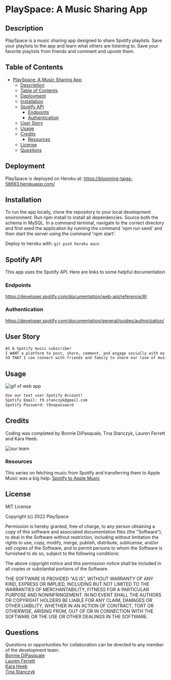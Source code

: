 # PlaySpace: A Music Sharing App

## Description

PlaySpace is a music sharing app designed to share Spotify playlists. Save your playlists to the app and learn what others are listening to. Save your favorite playlists from friends and comment and upvote them. 

## Table of Contents

- [PlaySpace: A Music Sharing App](#playspace-a-music-sharing-app)
  - [Description](#description)
  - [Table of Contents](#table-of-contents)
  - [Deployment](#deployment)
  - [Installation](#installation)
  - [Spotify API](#spotify-api)
    - [Endpoints](#endpoints)
    - [Authentication](#authentication)
  - [User Story](#user-story)
  - [Usage](#usage)
  - [Credits](#credits)
    - [Resources](#resources)
  - [License](#license)
  - [Questions](#questions)

## Deployment

PlaySpace is deployed on Heroku at: https://blooming-taiga-58693.herokuapp.com/

## Installation

To run the app locally, clone the repository to your local development environment. Run npm install to install all dependencies. Source both the schema in MySQL. In a command terminal, navigate to the correct directory and first seed the application by running the command 'npm run seed' and then start the server using the command 'npm start'.

Deploy to heroku with:
```git push heroku main```

## Spotify API

This app uses the Spotify API.
Here are links to some helpful documentation

### Endpoints
https://developer.spotify.com/documentation/web-api/reference/#/

### Authentication
https://developer.spotify.com/documentation/general/guides/authorization/

## User Story

```md
AS A Spotify music subscriber
I WANT a platform to post, share, comment, and engage socially with my music
SO THAT I can connect with friends and family to share our love of music online
```

## Usage

![gif of web app](assets/images/playspace.gif)
```md
Use our test user Spotify Account!
Spotify Email: t9.stanczyk@gmail.com
Spotify Password: t9napassword
```
## Credits

Coding was completed by Bonnie DiPasquale, Tina Stanczyk, Lauren Ferrett and Kara Heeb.

![our team](assets/images/PlaySpace-team-shot.png)

### Resources
This series on fetching music from Spotify and transferring them to Apple Music was a big help:
[Spotify to Apple Music](https://www.youtube.com/watch?v=RG_KF3w3btQ&list=PLzFtdULM-ECJ3_dCX9Pz7lno5MX7cwYDQ&index=9)

## License

MIT License

Copyright (c) 2022 PlaySpace

Permission is hereby granted, free of charge, to any person obtaining a copy
of this software and associated documentation files (the "Software"), to deal
in the Software without restriction, including without limitation the rights
to use, copy, modify, merge, publish, distribute, sublicense, and/or sell
copies of the Software, and to permit persons to whom the Software is
furnished to do so, subject to the following conditions:

The above copyright notice and this permission notice shall be included in all
copies or substantial portions of the Software.

THE SOFTWARE IS PROVIDED "AS IS", WITHOUT WARRANTY OF ANY KIND, EXPRESS OR
IMPLIED, INCLUDING BUT NOT LIMITED TO THE WARRANTIES OF MERCHANTABILITY,
FITNESS FOR A PARTICULAR PURPOSE AND NONINFRINGEMENT. IN NO EVENT SHALL THE
AUTHORS OR COPYRIGHT HOLDERS BE LIABLE FOR ANY CLAIM, DAMAGES OR OTHER
LIABILITY, WHETHER IN AN ACTION OF CONTRACT, TORT OR OTHERWISE, ARISING FROM,
OUT OF OR IN CONNECTION WITH THE SOFTWARE OR THE USE OR OTHER DEALINGS IN THE
SOFTWARE.

## Questions
Questions or opportunities for collaboration can be directed to any member of the development team:  
[Bonnie DiPasquale](https://github.com/bvasko/)  
[Lauren Ferrett](https://github.com/lferrett)  
[Kara Heeb](https://github.com/kheeb)  
[Tina Stanczyk](https://github.com/tinastanczyk)
